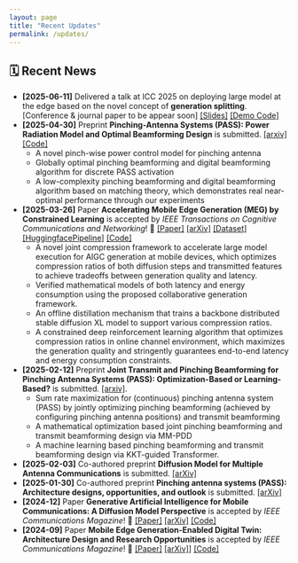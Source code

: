 ```yaml
---
layout: page
title: "Recent Updates"
permalink: /updates/
---
```


## 🗓️ Recent News
- **[2025-06-11]** Delivered a talk at ICC 2025 on deploying large model at the edge based on the novel concept of **generation splitting**. [Conference & journal paper to be appear soon]
  [[Slides]](https://github.com/xiaoxiaxusummer/MEGSplitting/blob/main/Optimal%20Energy-Delay%20Tradeoff%20for%20MEG.pdf) [[Demo Code]](https://github.com/xiaoxiaxusummer/MEGSplitting)
- **[2025-04-30]** Preprint **Pinching-Antenna Systems (PASS): Power Radiation Model and Optimal Beamforming Design** is submitted. [[arxiv]](https://arxiv.org/abs/2505.00218) [[Code]](https://github.com/xiaoxiaxusummer/PASS_Discrete)
	- A novel pinch-wise power control model for pinching antenna
	- Globally optimal pinching beamforming and digital beamforming algorithm for discrete PASS activation
	- A low-complexity  pinching beamforming and digital beamforming algorithm based on matching theory, which demonstrates real near-optimal performance through our experiments
- **[2025-03-26]** Paper **Accelerating Mobile Edge Generation (MEG) by Constrained Learning** is accepted by *IEEE Transactions on Cognitive Communications and Networking*! 🎉 [[Paper]](https://ieeexplore.ieee.org/abstract/document/10955724) [[arXiv]](https://arxiv.org/pdf/2407.07245) [[Dataset]](https://huggingface.co/datasets/xiaoxiaxu/highresolution-laioncoco-aesthetic-MEG) [[HuggingfacePipeline]](https://huggingface.co/xiaoxiaxu/LowLatencyMEG_Backbone) [[Code]](https://github.com/xiaoxiaxusummer/LowLatencyMEG)
	- A novel joint compression framework to accelerate large model execution for AIGC generation at mobile devices, which optimizes compression ratios of both diffusion steps and transmitted features to achieve tradeoffs between generation quality and latency.  
	- Verified mathematical models of both latency and energy consumption using the proposed collaborative generation framework.
	- An offline distillation mechanism that trains a backbone distributed stable diffusion XL model to support various compression ratios. 
	- A constrained deep reinforcement learning algorithm that optimizes compression ratios in online channel environment, which maximizes the generation quality and stringently guarantees end-to-end latency and energy consumption constraints.
- **[2025-02-12]** Preprint **Joint Transmit and Pinching Beamforming for Pinching Antenna Systems (PASS): Optimization-Based or Learning-Based?** is submitted. [[arxiv]](https://arxiv.org/pdf/2502.08637).
	- Sum rate maximization for (continuous) pinching antenna system (PASS) by jointly optimizing pinching beamforming (achieved by configuring pinching antenna positions) and transmit beamforming
	- A mathematical optimization based joint pinching beamforming and transmit beamforming design via MM-PDD
 	- A machine learning based pinching beamforming and transmit beamforming design via KKT-guided Transformer. 
- **[2025-02-03]** Co-authored preprint **Diffusion Model for Multiple Antenna Communications** is submitted. [[arXiv]](https://arxiv.org/abs/2502.01841)
- **[2025-01-30]** Co-authored preprint **Pinching antenna systems (PASS): Architecture designs, opportunities, and outlook** is submitted. [[arXiv]](https://arxiv.org/abs/2501.18409)
- **[2024-12]** Paper **Generative Artificial Intelligence for Mobile Communications: A Diffusion Model Perspective** is accepted by *IEEE Communications Magazine*! 🎉 [[Paper]](https://ieeexplore.ieee.org/document/10812969) [[arXiv]](https://arxiv.org/pdf/2410.06389) [[Code]](https://github.com/xiaoxiaxusummer/GAI_COMM)
- **[2024-09]** Paper **Mobile Edge Generation-Enabled Digital Twin: Architecture Design and Research Opportunities** is accepted by *IEEE Communications Magazine*! 🎉 [[Paper]](https://ieeexplore.ieee.org/abstract/document/10812968) [[arXiv]](https://arxiv.org/abs/2407.02804)] [[Code]](https://github.com/xiaoxiaxusummer/MEG_DT)
